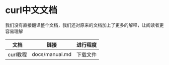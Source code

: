 # curl中文文档

我们没有直接翻译整个文档，我们还对原来的文档加上了更多的解释，让阅读者更容易理解

|文档|链接|进行程度|
|:-:|:-:|:-:|
|curl教程|docs/manual.md|下载文件|

